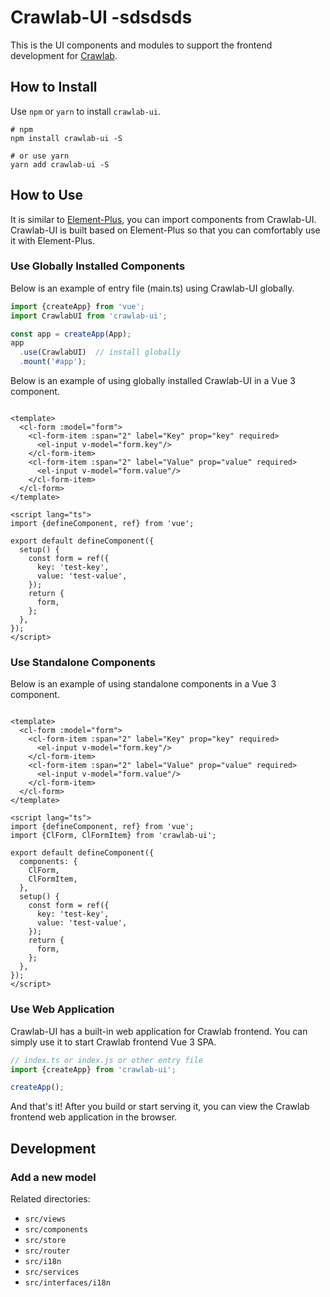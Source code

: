 # Crawlab-UI -sdsdsds

This is the UI components and modules to support the frontend development
for [Crawlab](https://github.com/crawlab-team/crawlab).

## How to Install

Use `npm` or `yarn` to install `crawlab-ui`.

```
# npm
npm install crawlab-ui -S

# or use yarn
yarn add crawlab-ui -S
```

## How to Use

It is similar to [Element-Plus](https://github.com/element-plus/element-plus), you can import components from
Crawlab-UI. Crawlab-UI is built based on Element-Plus so that you can comfortably use it with Element-Plus.

### Use Globally Installed Components

Below is an example of entry file (main.ts) using Crawlab-UI globally.

```ts
import {createApp} from 'vue';
import CrawlabUI from 'crawlab-ui';

const app = createApp(App);
app
  .use(CrawlabUI)  // install globally
  .mount('#app');
```

Below is an example of using globally installed Crawlab-UI in a Vue 3 component.

```vue

<template>
  <cl-form :model="form">
    <cl-form-item :span="2" label="Key" prop="key" required>
      <el-input v-model="form.key"/>
    </cl-form-item>
    <cl-form-item :span="2" label="Value" prop="value" required>
      <el-input v-model="form.value"/>
    </cl-form-item>
  </cl-form>
</template>

<script lang="ts">
import {defineComponent, ref} from 'vue';

export default defineComponent({
  setup() {
    const form = ref({
      key: 'test-key',
      value: 'test-value',
    });
    return {
      form,
    };
  },
});
</script>
```

### Use Standalone Components

Below is an example of using standalone components in a Vue 3 component.

```vue

<template>
  <cl-form :model="form">
    <cl-form-item :span="2" label="Key" prop="key" required>
      <el-input v-model="form.key"/>
    </cl-form-item>
    <cl-form-item :span="2" label="Value" prop="value" required>
      <el-input v-model="form.value"/>
    </cl-form-item>
  </cl-form>
</template>

<script lang="ts">
import {defineComponent, ref} from 'vue';
import {ClForm, ClFormItem} from 'crawlab-ui';

export default defineComponent({
  components: {
    ClForm,
    ClFormItem,
  },
  setup() {
    const form = ref({
      key: 'test-key',
      value: 'test-value',
    });
    return {
      form,
    };
  },
});
</script>
```

### Use Web Application

Crawlab-UI has a built-in web application for Crawlab frontend. You can simply use it to start Crawlab frontend Vue 3
SPA.

```ts
// index.ts or index.js or other entry file
import {createApp} from 'crawlab-ui';

createApp();
```

And that's it! After you build or start serving it, you can view the Crawlab frontend web application in the browser.

## Development

### Add a new model

Related directories:

- `src/views`
- `src/components`
- `src/store`
- `src/router`
- `src/i18n`
- `src/services`
- `src/interfaces/i18n`
